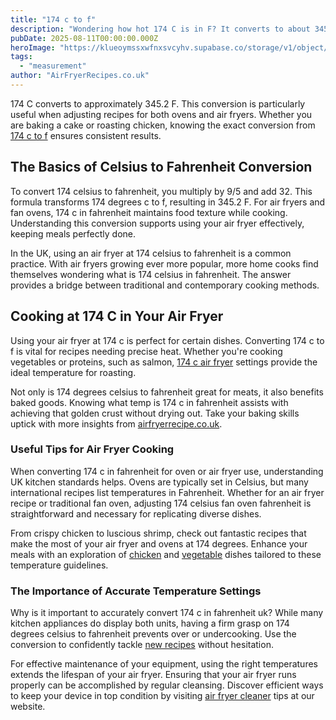 ```yaml
---
title: "174 c to f"
description: "Wondering how hot 174 C is in F? It converts to about 345.2 Fahrenheit, an ideal temperature for baking or roasting in your air fryer. Discover more about using this temperature in your UK kitchen."
pubDate: 2025-08-11T00:00:00.000Z
heroImage: "https://klueoymssxwfnxsvcyhv.supabase.co/storage/v1/object/public/md/174-c-to-f-4b09c142.png"
tags:
  - "measurement"
author: "AirFryerRecipes.co.uk"
---
```


<p id="">174 C converts to approximately 345.2 F. This conversion is particularly useful when adjusting recipes for both ovens and air fryers. Whether you are baking a cake or roasting chicken, knowing the exact conversion from <a href="https://www.airfryerrecipe.co.uk/air-fryer-conversion-chart" id="">174 c to f</a> ensures consistent results.</p><h2 id="">The Basics of Celsius to Fahrenheit Conversion</h2><p id="">To convert 174 celsius to fahrenheit, you multiply by 9/5 and add 32. This formula transforms 174 degrees c to f, resulting in 345.2 F. For air fryers and fan ovens, 174 c in fahrenheit maintains food texture while cooking. Understanding this conversion supports using your air fryer effectively, keeping meals perfectly done.</p><p id="">In the UK, using an air fryer at 174 celsius to fahrenheit is a common practice. With air fryers growing ever more popular, more home cooks find themselves wondering what is 174 celsius in fahrenheit. The answer provides a bridge between traditional and contemporary cooking methods.</p><h2 id="">Cooking at 174 C in Your Air Fryer</h2><p id="">Using your air fryer at 174 c is perfect for certain dishes. Converting 174 c to f is vital for recipes needing precise heat. Whether you're cooking vegetables or proteins, such as salmon, <a href="https://www.airfryerrecipe.co.uk/recipe-category/salmon" id="">174 c air fryer</a> settings provide the ideal temperature for roasting.</p><p id="">Not only is 174 degrees celsius to fahrenheit great for meats, it also benefits baked goods. Knowing what temp is 174 c in fahrenheit assists with achieving that golden crust without drying out. Take your baking skills uptick with more insights from <a href="https://www.airfryerrecipe.co.uk" id="">airfryerrecipe.co.uk</a>.</p><h3 id="">Useful Tips for Air Fryer Cooking</h3><p id="">When converting 174 c in fahrenheit for oven or air fryer use, understanding UK kitchen standards helps. Ovens are typically set in Celsius, but many international recipes list temperatures in Fahrenheit. Whether for an air fryer recipe or traditional fan oven, adjusting 174 celsius fan oven fahrenheit is straightforward and necessary for replicating diverse dishes.</p><p id="">From crispy chicken to luscious shrimp, check out fantastic recipes that make the most of your air fryer and ovens at 174 degrees. Enhance your meals with an exploration of <a href="https://www.airfryerrecipe.co.uk/recipe-category/chicken" id="">chicken</a> and <a href="https://www.airfryerrecipe.co.uk/recipe-category/vegetables" id="">vegetable</a> dishes tailored to these temperature guidelines.</p><h3 id="">The Importance of Accurate Temperature Settings</h3><p id="">Why is it important to accurately convert 174 c in fahrenheit uk? While many kitchen appliances do display both units, having a firm grasp on 174 degrees celsius to fahrenheit prevents over or undercooking. Use the conversion to confidently tackle <a href="https://www.airfryerrecipe.co.uk/recipes" id="">new recipes</a> without hesitation.</p><p id="">For effective maintenance of your equipment, using the right temperatures extends the lifespan of your air fryer. Ensuring that your air fryer runs properly can be accomplished by regular cleansing. Discover efficient ways to keep your device in top condition by visiting <a href="https://www.airfryerrecipe.co.uk/air-fryer-cleaner" id="">air fryer cleaner</a> tips at our website.</p>